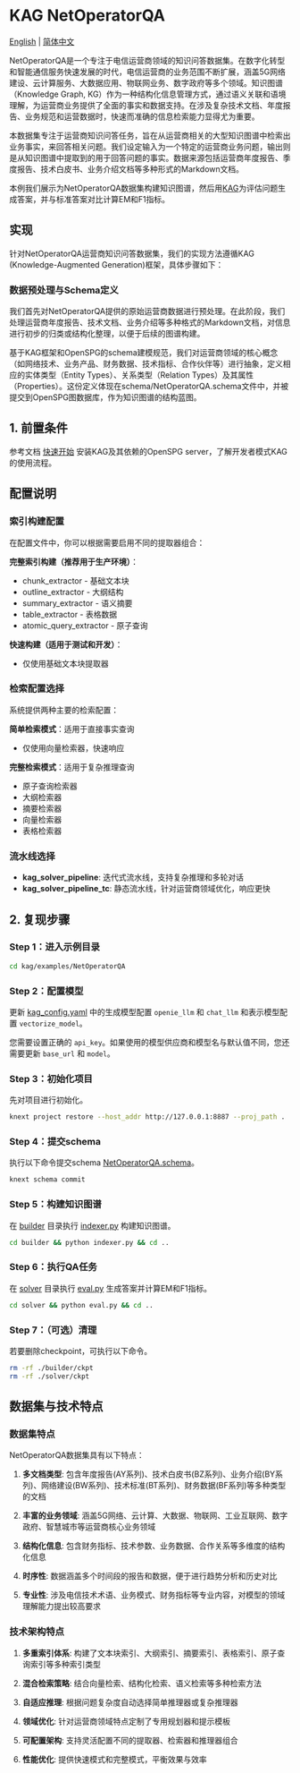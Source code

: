 # KAG NetOperatorQA

[English](./README_en.md) |
[简体中文](./README.md)

NetOperatorQA是一个专注于电信运营商领域的知识问答数据集。在数字化转型和智能通信服务快速发展的时代，电信运营商的业务范围不断扩展，涵盖5G网络建设、云计算服务、大数据应用、物联网业务、数字政府等多个领域。知识图谱（Knowledge Graph, KG）作为一种结构化信息管理方式，通过语义关联和语境理解，为运营商业务提供了全面的事实和数据支持。在涉及复杂技术文档、年度报告、业务规范和运营数据时，快速而准确的信息检索能力显得尤为重要。

本数据集专注于运营商知识问答任务，旨在从运营商相关的大型知识图谱中检索出业务事实，来回答相关问题。我们设定输入为一个特定的运营商业务问题，输出则是从知识图谱中提取到的用于回答问题的事实。数据来源包括运营商年度报告、季度报告、技术白皮书、业务介绍文档等多种形式的Markdown文档。

本例我们展示为NetOperatorQA数据集构建知识图谱，然后用[KAG](https://arxiv.org/abs/2409.13731)为评估问题生成答案，并与标准答案对比计算EM和F1指标。

## 实现

针对NetOperatorQA运营商知识问答数据集，我们的实现方法遵循KAG (Knowledge-Augmented Generation)框架，具体步骤如下：

### 数据预处理与Schema定义
我们首先对NetOperatorQA提供的原始运营商数据进行预处理。在此阶段，我们处理运营商年度报告、技术文档、业务介绍等多种格式的Markdown文档，对信息进行初步的归类或结构化整理，以便于后续的图谱构建。

基于KAG框架和OpenSPG的schema建模规范，我们对运营商领域的核心概念（如网络技术、业务产品、财务数据、技术指标、合作伙伴等）进行抽象，定义相应的实体类型（Entity Types）、关系类型（Relation Types）及其属性（Properties）。这份定义体现在schema/NetOperatorQA.schema文件中，并被提交到OpenSPG图数据库，作为知识图谱的结构蓝图。



## 1. 前置条件

参考文档 [快速开始](https://openspg.yuque.com/ndx6g9/0.6/quzq24g4esal7q17) 安装KAG及其依赖的OpenSPG server，了解开发者模式KAG的使用流程。

## 配置说明

### 索引构建配置
在配置文件中，你可以根据需要启用不同的提取器组合：

**完整索引构建（推荐用于生产环境）**：
- chunk_extractor - 基础文本块
- outline_extractor - 大纲结构  
- summary_extractor - 语义摘要
- table_extractor - 表格数据
- atomic_query_extractor - 原子查询

**快速构建（适用于测试和开发）**：
- 仅使用基础文本块提取器

### 检索配置选择
系统提供两种主要的检索配置：

**简单检索模式**：适用于直接事实查询
- 仅使用向量检索器，快速响应

**完整检索模式**：适用于复杂推理查询
- 原子查询检索器
- 大纲检索器
- 摘要检索器
- 向量检索器
- 表格检索器

### 流水线选择
- **kag_solver_pipeline**: 迭代式流水线，支持复杂推理和多轮对话
- **kag_solver_pipeline_tc**: 静态流水线，针对运营商领域优化，响应更快

## 2. 复现步骤

### Step 1：进入示例目录

```bash
cd kag/examples/NetOperatorQA
```

### Step 2：配置模型

更新 [kag_config.yaml](./kag_config.yaml) 中的生成模型配置 `openie_llm` 和 `chat_llm` 和表示模型配置 `vectorize_model`。

您需要设置正确的 `api_key`。如果使用的模型供应商和模型名与默认值不同，您还需要更新 `base_url` 和 `model`。

### Step 3：初始化项目

先对项目进行初始化。

```bash
knext project restore --host_addr http://127.0.0.1:8887 --proj_path .
```

### Step 4：提交schema

执行以下命令提交schema [NetOperatorQA.schema](./schema/NetOperatorQA.schema)。

```bash
knext schema commit
```

### Step 5：构建知识图谱

在 [builder](./builder) 目录执行 [indexer.py](./builder/indexer.py) 构建知识图谱。

```bash
cd builder && python indexer.py && cd ..
```

### Step 6：执行QA任务

在 [solver](./solver) 目录执行 [eval.py](./solver/eval.py) 生成答案并计算EM和F1指标。

```bash
cd solver && python eval.py && cd ..
```



### Step 7：（可选）清理

若要删除checkpoint，可执行以下命令。

```bash
rm -rf ./builder/ckpt
rm -rf ./solver/ckpt
```

## 数据集与技术特点

### 数据集特点
NetOperatorQA数据集具有以下特点：

1. **多文档类型**: 包含年度报告(AY系列)、技术白皮书(BZ系列)、业务介绍(BY系列)、网络建设(BW系列)、技术标准(BT系列)、财务数据(BF系列)等多种类型的文档

2. **丰富的业务领域**: 涵盖5G网络、云计算、大数据、物联网、工业互联网、数字政府、智慧城市等运营商核心业务领域

3. **结构化信息**: 包含财务指标、技术参数、业务数据、合作关系等多维度的结构化信息

4. **时序性**: 数据涵盖多个时间段的报告和数据，便于进行趋势分析和历史对比

5. **专业性**: 涉及电信技术术语、业务模式、财务指标等专业内容，对模型的领域理解能力提出较高要求

### 技术架构特点

1. **多重索引体系**: 构建了文本块索引、大纲索引、摘要索引、表格索引、原子查询索引等多种索引类型

2. **混合检索策略**: 结合向量检索、结构化检索、语义检索等多种检索方法

3. **自适应推理**: 根据问题复杂度自动选择简单推理器或复杂推理器

4. **领域优化**: 针对运营商领域特点定制了专用规划器和提示模板

5. **可配置架构**: 支持灵活配置不同的提取器、检索器和推理器组合

6. **性能优化**: 提供快速模式和完整模式，平衡效果与效率
